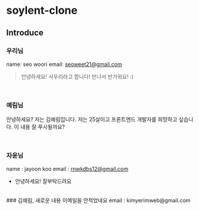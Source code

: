 # soylent-clone

## Introduce

### 우리님
name: seo woori
email: seoweet21@gmail.com

>안녕하세요! 서우리라고 합니다!
>만나서 반가워요! :)

<br/>

### 예림님
<p>안녕하세요? 저는 김예림입니다.
저는 25살이고 프론트엔드 개발자를 희망하고 싶습니다.
이 내용 잘 푸시될까요?</p>

<br/>

### 자윤님
name : jayoon koo
email : rnwkdbs12@gmail.com

- 안녕하세요! 잘부탁드려요 

<br/>
### 김예림, 새로운 내용
이메일을 안적었네요
email : kimyerimweb@gmail.com
